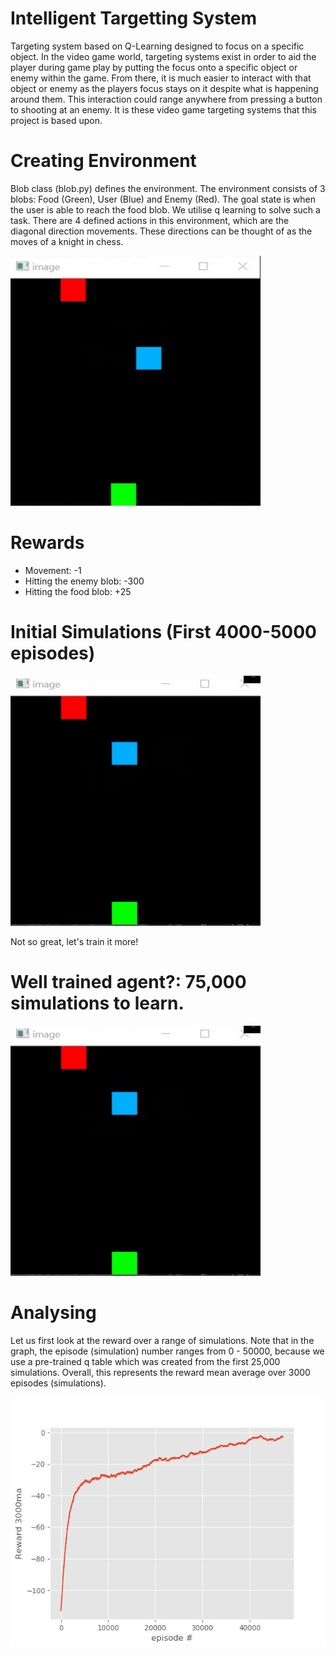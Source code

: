 # Intelligent Targetting System
Targeting system based on Q-Learning designed to focus on a specific object.  In the
video game world, targeting systems exist in order to aid the player during game play by
putting the focus onto a specific object or enemy within the game. From there, it is much
easier to interact with that object or enemy as the players focus stays on it despite what is
happening around them. This interaction could range anywhere from pressing a button to
shooting at an enemy. It is these video game targeting systems that this project is based
upon. 

# Creating Environment
Blob class (blob.py) defines the environment. The environment consists of 3 blobs: Food (Green), User (Blue) and Enemy (Red). The goal state is when the user is able to reach the food blob. We utilise q learning to solve such a task. There are 4 defined actions in this environment, which are the diagonal direction movements. These directions can be thought of as the moves of a knight in chess.

<img src="https://github.com/arjunmann73/intelligent-targetting-qlearning/blob/master/assets/env.png" width="400" height="400" />

# Rewards 
* Movement: -1
* Hitting the enemy blob: -300
* Hitting the food blob: +25

# Initial Simulations (First 4000-5000 episodes)
<img src="https://github.com/arjunmann73/intelligent-targetting-qlearning/blob/master/assets/initially.gif" width="400" height="400" />

Not so great, let's train it more!

# Well trained agent?: 75,000 simulations to learn.
<img src="https://github.com/arjunmann73/intelligent-targetting-qlearning/blob/master/assets/initially.gif" width="400" height="400" />

# Analysing

Let us first look at the reward over a range of simulations. Note that in the graph, the episode (simulation) number ranges from 0 - 50000, because we use a pre-trained q table which was created from the first 25,000 simulations. Overall, this represents the reward mean average over 3000 episodes (simulations). 

<img src="https://github.com/arjunmann73/intelligent-targetting-qlearning/blob/master/assets/75kepisodes.png" width="600" height="400" />

